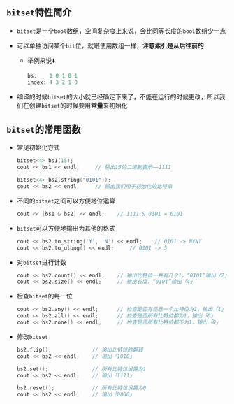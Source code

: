 ## `bitset`特性简介

- `bitset`是一个`bool`数组，空间复杂度上来说，会比同等长度的`bool`数组少一点

- 可以单独访问某个`bit`位，就跟使用数组一样，**注意索引是从后往前的**

  - 举例来说⬇️

    ```c++
    bs:    1 0 1 0 1
    index: 4 3 2 1 0
    ```

- 编译的时候`bitset`的大小就已经确定下来了，不能在运行的时候更改，所以我们在创建`bitset`的时候要用**常量**来初始化

## `bitset`的常用函数

- 常见初始化方式

  ```c++
  bitset<4> bs1(15);
  cout << bs1 << endl;     // 输出15的二进制表示——1111
  
  bitset<4> bs2(string("0101"));
  cout << bs2 << endl;     // 输出我们用于初始化的比特串
  ```

- 不同的`bitset`之间可以方便地位运算

  ```c++
  cout << (bs1 & bs2) << endl;    // 1111 & 0101 = 0101
  ```

- `bitset`可以方便地输出为其他的格式

  ```c++
  cout << bs2.to_string('Y', 'N') << endl;    // 0101 -> NYNY
  cout << bs2.to_ulong() << endl;     // 0101 -> 5
  ```

- 对`bitset`进行计数

  ```c++
  cout << bs2.count() << endl;    // 输出比特位一共有几个1，“0101”输出「2」
  cout << bs2.size() << endl;     // 输出长度，“0101”输出「4」
  ```

- 检查`bitset`的每一位

  ```c++
  cout << bs2.any() << endl;      // 检查是否有任意一个比特位为1，输出「1」
  cout << bs2.all() << endl;      // 检查是否所有比特位都为1，输出「0」
  cout << bs2.none() << endl;     // 检查是否所有比特位都不为1，输出「0」
  ```

- 修改`bitset`

  ```c++
  bs2.flip();             // 输出比特位的翻转
  cout << bs2 << endl;    // 输出「1010」
  
  bs2.set();              // 所有比特位设置为1
  cout << bs2 << endl;    // 输出「1111」
  
  bs2.reset();            // 所有比特位设置为0
  cout << bs2 << endl;    // 输出「0000」
  ```

  


